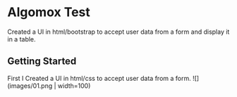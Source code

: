 
# Algomox Test

Created a UI in html/bootstrap to accept user data from a form and
display it in a table.




## Getting Started

First I Created a UI in html/css to accept user data from a form.
![](images/01.png  | width=100)
